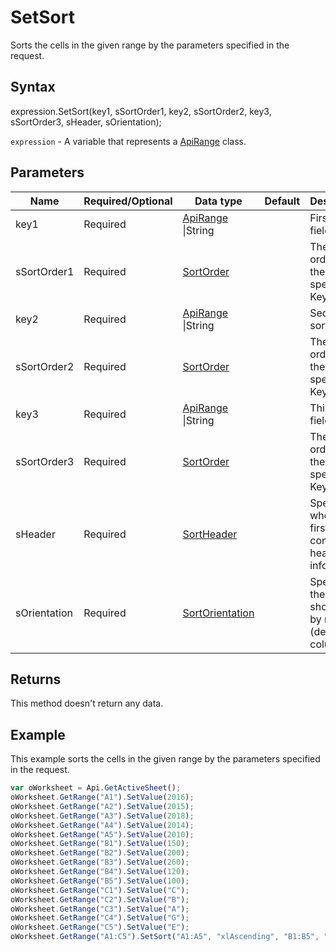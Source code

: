 # SetSort

Sorts the cells in the given range by the parameters specified in the request.

## Syntax

expression.SetSort(key1, sSortOrder1, key2, sSortOrder2, key3, sSortOrder3, sHeader, sOrientation);

`expression` - A variable that represents a [ApiRange](../ApiRange.md) class.

## Parameters

| **Name** | **Required/Optional** | **Data type** | **Default** | **Description** |
| ------------- | ------------- | ------------- | ------------- | ------------- |
| key1 | Required | [ApiRange](../../ApiRange/ApiRange.md) &#124;String |  | First sort field. |
| sSortOrder1 | Required | [SortOrder](../../Enumeration/SortOrder.md) |  | The sort order for the values specified in Key1. |
| key2 | Required | [ApiRange](../../ApiRange/ApiRange.md) &#124;String |  | Second sort field. |
| sSortOrder2 | Required | [SortOrder](../../Enumeration/SortOrder.md) |  | The sort order for the values specified in Key2. |
| key3 | Required | [ApiRange](../../ApiRange/ApiRange.md) &#124;String |  | Third sort field. |
| sSortOrder3 | Required | [SortOrder](../../Enumeration/SortOrder.md) |  | The sort order for the values specified in Key3. |
| sHeader | Required | [SortHeader](../../Enumeration/SortHeader.md) |  | Specifies whether the first row contains header information. |
| sOrientation | Required | [SortOrientation](../../Enumeration/SortOrientation.md) |  | Specifies if the sort should be by row (default) or column. |

## Returns

This method doesn't return any data.

## Example

This example sorts the cells in the given range by the parameters specified in the request.

```javascript
var oWorksheet = Api.GetActiveSheet();
oWorksheet.GetRange("A1").SetValue(2016);
oWorksheet.GetRange("A2").SetValue(2015);
oWorksheet.GetRange("A3").SetValue(2018);
oWorksheet.GetRange("A4").SetValue(2014);
oWorksheet.GetRange("A5").SetValue(2010);
oWorksheet.GetRange("B1").SetValue(150);
oWorksheet.GetRange("B2").SetValue(200);
oWorksheet.GetRange("B3").SetValue(260);
oWorksheet.GetRange("B4").SetValue(120);
oWorksheet.GetRange("B5").SetValue(100);
oWorksheet.GetRange("C1").SetValue("C");
oWorksheet.GetRange("C2").SetValue("B");
oWorksheet.GetRange("C3").SetValue("A");
oWorksheet.GetRange("C4").SetValue("G");
oWorksheet.GetRange("C5").SetValue("E");
oWorksheet.GetRange("A1:C5").SetSort("A1:A5", "xlAscending", "B1:B5", "xlDescending", "C1:C5", "xlAscending", "xlYes", "xlSortColumns");
```
